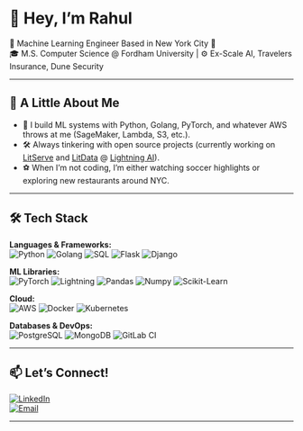 # 👋 Hey, I’m Rahul

🚀 Machine Learning Engineer Based in New York City 🗽<br>
🎓 M.S. Computer Science @ Fordham University | ⚙️ Ex-Scale AI, Travelers Insurance, Dune Security

---

## 🌱 A Little About Me
- 🧰 I build ML systems with Python, Golang, PyTorch, and whatever AWS throws at me (SageMaker, Lambda, S3, etc.).
- 🛠️ Always tinkering with open source projects (currently working on [LitServe](https://github.com/Lightning-AI/LitServe) and [LitData](https://github.com/Lightning-AI/LitData) @ [Lightning AI](https://github.com/Lightning-AI)).
- ⚽ When I’m not coding, I’m either watching soccer highlights or exploring new restaurants around NYC.
---

## 🛠️ Tech Stack

**Languages & Frameworks:**  
![Python](https://img.shields.io/badge/Python-333?style=flat&logo=python)
![Golang](https://img.shields.io/badge/Go-333?style=flat&logo=go)
![SQL](https://img.shields.io/badge/SQL-333?style=flat&logo=postgresql)
![Flask](https://img.shields.io/badge/Flask-333?style=flat&logo=flask)
![Django](https://img.shields.io/badge/Django-333?style=flat&logo=django)

**ML Libraries:** <br>
![PyTorch](https://img.shields.io/badge/PyTorch-333?style=flat&logo=pytorch)
![Lightning](https://img.shields.io/badge/-Lightning-792ee5?logo=pytorchlightning&logoColor=white)
![Pandas](https://img.shields.io/badge/Pandas-333?style=flat&logo=pandas)
![Numpy](https://img.shields.io/badge/Numpy-333?style=flat&logo=numpy)
![Scikit-Learn](https://img.shields.io/badge/scikit--learn-F7931E?style=flat-square&logo=scikit-learn&logoColor=white)


**Cloud:**  
![AWS](https://img.shields.io/badge/AWS-333?style=flat&logo=amazonaws)
![Docker](https://img.shields.io/badge/Docker-333?style=flat&logo=docker)
![Kubernetes](https://img.shields.io/badge/Kubernetes-333?style=flat&logo=kubernetes)

**Databases & DevOps:**  
![PostgreSQL](https://img.shields.io/badge/PostgreSQL-333?style=flat&logo=postgresql)
![MongoDB](https://img.shields.io/badge/MongoDB-333?style=flat&logo=mongodb)
![GitLab CI](https://img.shields.io/badge/GitLab_CI/CD-333?style=flat&logo=gitlab)

---

## 📫 Let’s Connect!

[![LinkedIn](https://img.shields.io/badge/-LinkedIn-0A66C2?style=flat&logo=linkedin&logoColor=white)](https://linkedin.com/in/kumarrah)  
[![Email](https://img.shields.io/badge/-Gmail-D14836?style=flat&logo=gmail&logoColor=white)](mailto:kumarrah2002@gmail.com)

---

